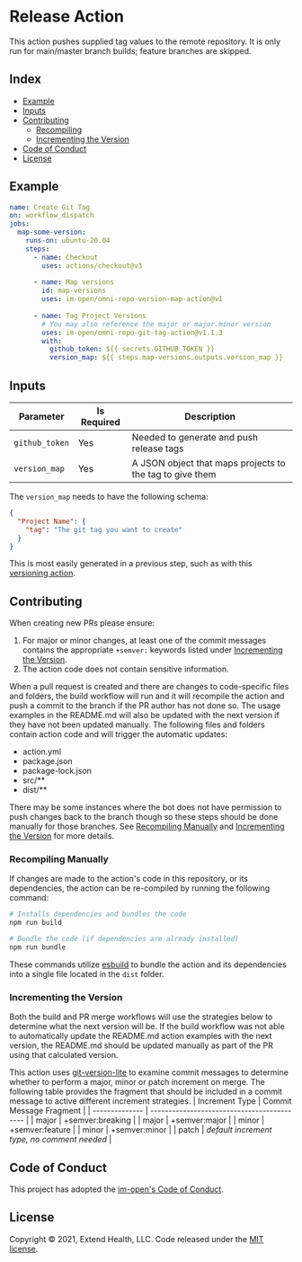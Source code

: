 # Release Action

This action pushes supplied tag values to the remote repository. It is only run for main/master branch builds; feature branches are skipped.

## Index

- [Example](#example)
- [Inputs](#inputs)
- [Contributing](#contributing)
  - [Recompiling](#recompiling-manually)
  - [Incrementing the Version](#incrementing-the-version)
- [Code of Conduct](#code-of-conduct)
- [License](#license)

## Example

```yml
name: Create Git Tag
on: workflow_dispatch
jobs:
  map-some-version:
    runs-on: ubuntu-20.04
    steps:
      - name: Checkout
        uses: actions/checkout@v3
      
      - name: Map versions
        id: map-versions
        uses: im-open/omni-repo-version-map-action@v1
      
      - name: Tag Project Versions
        # You may also reference the major or major.minor version
        uses: im-open/omni-repo-git-tag-action@v1.1.3
        with:
          github_token: ${{ secrets.GITHUB_TOKEN }}
          version_map: ${{ steps.map-versions.outputs.version_map }}
```

## Inputs

| Parameter      | Is Required | Description                                              |
| -------------- | ----------- | -------------------------------------------------------- |
| `github_token` | Yes         | Needed to generate and push release tags                 |
| `version_map`  | Yes         | A JSON object that maps projects to the tag to give them |

The `version_map` needs to have the following schema:

```json
{
  "Project Name": {
    "tag": "The git tag you want to create"
  }
}
```

This is most easily generated in a previous step, such as with this [versioning action](https://github.com/im-open/omni-repo-version-map-action).

## Contributing

When creating new PRs please ensure:

1. For major or minor changes, at least one of the commit messages contains the appropriate `+semver:` keywords listed under [Incrementing the Version](#incrementing-the-version).
1. The action code does not contain sensitive information.

When a pull request is created and there are changes to code-specific files and folders, the build workflow will run and it will recompile the action and push a commit to the branch if the PR author has not done so. The usage examples in the README.md will also be updated with the next version if they have not been updated manually. The following files and folders contain action code and will trigger the automatic updates:

- action.yml
- package.json
- package-lock.json
- src/\*\*
- dist/\*\*

There may be some instances where the bot does not have permission to push changes back to the branch though so these steps should be done manually for those branches. See [Recompiling Manually](#recompiling-manually) and [Incrementing the Version](#incrementing-the-version) for more details.

### Recompiling Manually

If changes are made to the action's code in this repository, or its dependencies, the action can be re-compiled by running the following command:

```sh
# Installs dependencies and bundles the code
npm run build

# Bundle the code (if dependencies are already installed)
npm run bundle
```

These commands utilize [esbuild](https://esbuild.github.io/getting-started/#bundling-for-node) to bundle the action and
its dependencies into a single file located in the `dist` folder.

### Incrementing the Version

Both the build and PR merge workflows will use the strategies below to determine what the next version will be.  If the build workflow was not able to automatically update the README.md action examples with the next version, the README.md should be updated manually as part of the PR using that calculated version.

This action uses [git-version-lite] to examine commit messages to determine whether to perform a major, minor or patch increment on merge.  The following table provides the fragment that should be included in a commit message to active different increment strategies.
| Increment Type | Commit Message Fragment                     |
| -------------- | ------------------------------------------- |
| major          | +semver:breaking                            |
| major          | +semver:major                               |
| minor          | +semver:feature                             |
| minor          | +semver:minor                               |
| patch          | *default increment type, no comment needed* |

## Code of Conduct

This project has adopted the [im-open's Code of Conduct](https://github.com/im-open/.github/blob/master/CODE_OF_CONDUCT.md).

## License

Copyright &copy; 2021, Extend Health, LLC. Code released under the [MIT license](LICENSE).

[git-version-lite]: https://github.com/im-open/git-version-lite
